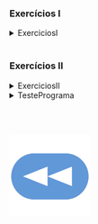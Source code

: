 ### Exercícios I

<details>
  <summary>ExerciciosI</summary>

<pre><code lang="java">package ex1;
import static java.lang.Math.abs;
import static java.lang.Math.sqrt;

import java.util.Scanner;
import java.time.LocalDateTime;

public class exI {
    public static void main(String[] args) {
        // Ex 1
        System.out.println(diaDaSemana(30, 3, 2019));

        // Ex 4
        int[] r = mediaTemps(new int[]{15, 12, 20, 23, 18}, 5);
        System.out.print("A media das temperaturas foi de " + r[0] + " graus.\nA maior variaçao registou-se entre os dias " +
                r[1] + " e " + (r[1]+1) + ", tendo a temperatura ");
        if (r[2] > 0) System.out.print("subido ");
        else System.out.print("descido ");
        System.out.println(abs(r[2]) + " graus.");

        // Ex 5
        triangulo();

        // Ex 6
        primos();

        // Ex 7
        idade();
    }

    // Ex 1
    private static String diaDaSemana(int dia, int mes, int ano) {
        int diaSemana = ((ano - 1900)*365) + (ano - 1900)/4;
        if (ano % 4 == 0 && mes < 3) {
            diaSemana--;
        }

        for (int i = 1; i < mes; i++) {
            diaSemana += 30;
            if (i == 1 || i == 3 || i == 5 || i == 7 || i == 8 || i == 10 || i == 12)
                diaSemana++;
            else if (i == 2)
                diaSemana-=2;
        }
        diaSemana += dia;
        return Semana(diaSemana % 7);
    }

    // Ex 2
    private static void somaDatas() {
        // wtf
    }

    // Ex 3
    private static int[] classificacoes(int[] lista, int N) {
        int[] intervalos = {0,0,0,0};
        for (int i = 0; i < N; i++) {
            if (lista[i] >= 0 && lista[i] < 5) intervalos[0]++;
            else if (lista[i] >= 5 && lista[i] < 10) intervalos[1]++;
            else if (lista[i] >= 10 && lista[i] < 15) intervalos[2]++;
            else intervalos[3]++;
        }
        return intervalos;
    }

    // Ex 4
    private static int[] mediaTemps(int[] temperaturas, int N) {
        int[] resultado = {temperaturas[0],0,-1}; // Media, dia, variaçao
        for (int i = 1; i < N; i++) {
            resultado[0] += temperaturas[i];
            int diferenca = temperaturas[i] - temperaturas[i-1];
            if (diferenca > resultado[2]) {
                resultado[1] = i;
                resultado[2] = diferenca;
            }
        }
        resultado[0] /= N;
        return resultado;
    }

    //Ex 5
    private static void triangulo() {
        double base = 1, altura;
        double area, perimetro;
        Scanner input = new Scanner(System.in);
        while (base != 0) {
            System.out.print("Base: ");
            base = input.nextDouble();
            if (base == 0) break;
            System.out.print("Altura: ");
            altura = input.nextDouble();

            area = (base*altura)/2;
            System.out.printf("Area: %.5f\n", area);
        }
    }

    // Ex 6
    private static void primos() {
        Scanner input = new Scanner(System.in);
        int n = input.nextInt();
        for(int i = 2; i < n; i++) {
            if (ePrimo(i)) System.out.printf("%d ", i);
        }
        System.out.println();
        // Ninguem quer "jogar novamente" so... nao vou por isso aqui
    }

    // Ex 7
    private static void idade() {
        Scanner input = new Scanner(System.in);
        
        System.out.println("\n\nIntroduz uma data de nascimento.\nComeçando pelo ano: ");
        String ano = input.next();
        int y = Integer.parseInt( ano );
        System.out.println("\nAgora o mês, em formato numérico: ");
        String mes = input.next();
        int m = Integer.parseInt( mes );
        System.out.println("\nFinalmente o dia do mês: ");
        String dia = input.next();
        int d = Integer.parseInt( dia );
        
        LocalDateTime ani = LocalDateTime.of( y , m , d , 0, 0 ,0 );
        
        LocalDateTime now = LocalDateTime.now();
        
        long numberOfHours = Duration.between(ani, now).toHours();
        
        System.out.println("\nNúmero de horas passadas entre a data de nascimento e hoje : " +numberOfHours);
    }

    // Auxiliares
    private static String Semana(int dia) {
        switch(dia) {
            case 0: return "Domingo"; break;
            case 1: return "Segunda-feira"; break;
            case 2: return "Terça-feira"; break;
            case 3: return "Quarta-feira"; break;
            case 4: return "Quinta-feira"; break;
            case 5: return "Sexta-feira"; break;
            case 6: return "Sabado"; break;
        }
        return "Nope";
    }

    private static Boolean ePrimo(int n) {
        boolean primo = true;
        for (int i = 2; i < n; i++)
            if ((n % i) == 0) {
                primo = false;
                break;
            }
        return primo;
    }

}
</code></pre>
</details>

<br>

### Exercícios II

<details>
  <summary>ExerciciosII</summary>

<pre><code lang="java">import java.time.LocalDateTime;

public class ExerciciosII {
    public double celsiusParaFahrenheit(double graus) {
        return 1.8 * graus + 32;
    }

    public int maximoNumeros(int a, int b) {
        return a > b ? a : b;
    }

    public String criaDescricaoConta(String nome, double saldo) {
        return "A conta pertencente a " + nome + " tem um saldo de " + saldo;
    }

    public double eurosParaLibras(double valor, double taxaConversao) {
        return valor * taxaConversao;
    }

    public long factorial(int num) {
        return num > 0 ? num * factorial((num - 1)) : 1;
    }

    public long tempoGasto() {
        int startTime = LocalDateTime.now().getNano();
        long factorialOf5000 = factorial(5000);
        int tExec = LocalDateTime.now().getNano() - startTime;
        return tExec;
    }
}
</code></pre>
</details>


<details>
  <summary>TestePrograma</summary>

<pre><code lang="java">import java.util.Scanner;

public class TestePrograma {
    public static void main(String[] args) {
        Scanner inputReader = new Scanner(System.in);
        ExerciciosII exs = new ExerciciosII();

        System.out.println("Introduz o nº da alínea:");
        int alinea = inputReader.nextInt();
        inputReader.nextLine();

        switch(alinea) {
            case 1:
                System.out.println("Introduz uma temperatura em graus Celsius:");
                double grausC = inputReader.nextDouble();
                double grausF = exs.celsiusParaFahrenheit(grausC);
                System.out.printf("%fºC = %fºF\n", grausC, grausF);
                break;
            case 2:
                System.out.println("Introduz dois valores, separados por um espaço:");
                String nums = inputReader.nextLine();
                Scanner numSplitter = new Scanner(nums);
                int a = numSplitter.nextInt();
                int b = numSplitter.nextInt();
                System.out.printf("O maior de %d e %d é %d.\n",a,b,exs.maximoNumeros(a,b));
                break;
            case 3:
                System.out.println("Introduz um nome e um valor (saldo):");
                String nome = inputReader.nextLine();
                int saldo = inputReader.nextInt();
                System.out.println(exs.criaDescricaoConta(nome,saldo));
                break;
            case 4:
                System.out.println("Introduz um valor em euros:");
                double valueEuros = inputReader.nextDouble();
                // System.out.println("Introduz o valor da taxa de conversão de euros para libras:");
                // double conversionRate = inputReader.nextDouble();
                double conversionRate = 0.8428;
                double valuePounds = exs.eurosParaLibras(valueEuros,conversionRate);
                System.out.printf("%f EUR = %f GBP", valueEuros, valuePounds);
                break;
            case 5:
                System.out.println("Introduz dois valores inteiros, separados por um espaço:");
                nums = inputReader.nextLine();
                numSplitter = new Scanner(nums);
                a = numSplitter.nextInt();
                b = numSplitter.nextInt();
                System.out.printf("Os dois valores por ordem decrescente ficam: %d %d\n", a > b ? a : b, a > b ? b : a);
                System.out.printf("A média destes dois valores é %f\n.", (a + b) / 2.0);
                break;
            case 6:
                if(args.length == 0) {
                    System.out.println("Erro - não foi passado nenhum argumento ao programa");
                    break;
                }
                int num = Integer.parseInt(args[0]);
                long factNum = exs.factorial(num);
                System.out.printf("O fatorial de %d é %d. (o valor %d foi passado como argumento ao programa.)\n", num, factNum, num);
                break;
            case 7:
                long tExec_ns = exs.tempoGasto();
                System.out.printf("O ciclo demorou %f ms a executar.\n",tExec_ns / 100000.0);
                break;
            default:
                break;
        }
    }
}
</code></pre>
</details>

<br><br>

[![retroceder](https://raw.githubusercontent.com/David81820/Recursos-LCC/main/Rewind.png)](https://david81820.github.io/Recursos-LCC/2ano/2sem/POO/fichas)